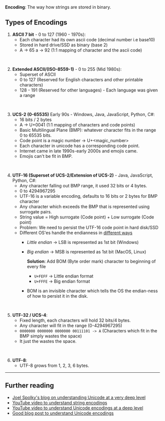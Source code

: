**Encoding**: The way how strings are stored in binary.

## **Types of Encodings**
1. **ASCII 7 bit** - 0 to 127 (1960 - 1970s):
    - Each character had its own ascii code (decimal number i.e base10)
    - Stored in hard drive/SSD as binary (base 2)
    - A -> 65 a -> 92 (1:1 mapping of character and the ascii code)

<br/>

2. **Extended ASCII/(ISO-8559-1)** - 0 to 255 (Mid 1980s):  
    - Superset of ASCII 
    - 0 to 127 (Reserved for English characters and other printable characters)
    - 128 - 191 (Reserved for other languages) - Each language was given a range
    
<br/>

3. **UCS-2 (0-65535)** Early 90s - Windows, Java, JavaScript, Python, C#:
    - 16 bits / 2 bytes
    - A -> U+0041 (1:1 mapping of characters and code points)
    - Basic Multilingual Plane (BMP): whatever character fits in the range 0 to 65535 bits.
    - Code point is a magic number -> U+<magic_number>
    - Each character in unicode has a corresponding code point.
    - Internet came in late 1990s-early 2000s and emojis came.
    - Emojis can't be fit in BMP.

<br/>

4. **UTF-16 (Superset of UCS-2/Extension of UCS-2)** - Java, JavaScript, Python, C#:
    - Any character falling out BMP range, it used 32 bits or 4 bytes.
    - 0 to 4294967295
    - UTF-16 is a variable encoding, defaults to 16 bits or 2 bytes for BMP character
    - Any character which exceeds the BMP that is represented using surrogate pairs.
    - String value = High surrogate (Code point) + Low surrogate (Code point)
    - Problem: We need to persist the UTF-16 code point in hard disk/SSD  
    - Different OS'es handle the endianness in [different ways](https://qphs.fs.quoracdn.net/main-qimg-c3e98e027281dc41477c482a83cc5081-lq)
        - *Little endian* -> LSB is represented as 1st bit (Windows)
        - *Big endian* -> MSB is represented as 1st bit (MacOS, Linux)

            **Solution**: Add BOM (Byte order mark) character to beginning of every file
            - <code>U+FEFF</code> -> Little endian format
            - <code>U+FFFE</code> -> Big endian format
        - BOM is an invisible character which tells the OS the endian-ness of how to persist it in the disk.
    
<br/>

5. **UTF-32 / UCS-4**:
    - Fixed length, each characters will hold 32 bits/4 bytes.
    - Any character will fit in the range (0-4294967295)
    - <code>0000000 0000000 0000000 00111101 -> A</code> (Characters which fit in the BMP simply wastes the space)
    - It just the wastes the space.

<br/>

6. **UTF-8**:
    - UTF-8 grows from 1, 2, 3, 6 bytes.

<hr/>

## **Further reading**
- [Joel Spolky's blog on understanding Unicode at a very deep level](https://www.joelonsoftware.com/2003/10/08/the-absolute-minimum-every-software-developer-absolutely-positively-must-know-about-unicode-and-character-sets-no-excuses/)
- [YouTube video to understand string encodings](https://www.youtube.com/watch?v=ut74oHojxqo)
- [YouTube video to understand Unicode encodings at a deep level](https://www.youtube.com/watch?v=bbkUn0o3L1Y&t=839s)
- [Good blog post to understand Unicode encodings](https://betterexplained.com/articles/unicode/)